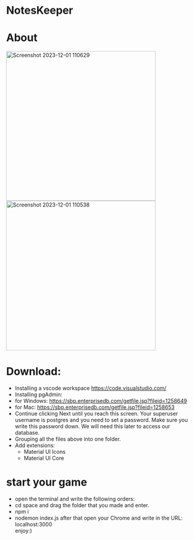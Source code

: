 # NotesKeeper

# About
<img width="400" alt="Screenshot 2023-12-01 110629" src="https://github.com/EliyaRabia/NotesKeeper/assets/87569799/403f196c-963a-4c7e-8684-6acb35483149">
<img width="400" alt="Screenshot 2023-12-01 110538" src="https://github.com/EliyaRabia/NotesKeeper/assets/87569799/d8ea1098-afd8-4db5-8240-49960f103549">



# Download:
- Installing a vscode workspace https://code.visualstudio.com/
- Installing pgAdmin:
- for Windows: https://sbp.enterprisedb.com/getfile.jsp?fileid=1258649
- for Mac: https://sbp.enterprisedb.com/getfile.jsp?fileid=1258653
- Continue clicking Next until you reach this screen. Your superuser username is postgres and you need to set a password.
  Make sure you write this password down. We will need this later to access our database.
- Grouping all the files above into one folder.
- Add extensions:
    - Material UI Icons
    - Material UI Core
    

# start your game
- open the terminal and write the following orders:
- cd space and drag the folder that you made and enter.
- npm i 
- nodemon index.js
  after that open your Chrome and write in the URL: localhost:3000 <br/>
  enjoy:)

